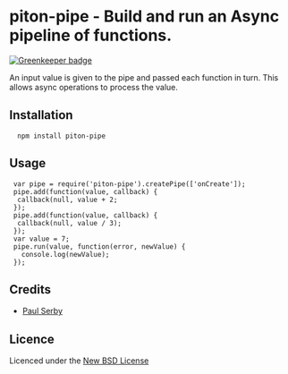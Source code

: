 # piton-pipe - Build and run an Async pipeline of functions.

[![Greenkeeper badge](https://badges.greenkeeper.io/serby/piton-pipe.svg)](https://greenkeeper.io/)

An input value is given to the pipe and passed each function in turn.
This allows async operations to process the value.

## Installation

      npm install piton-pipe

## Usage

     var pipe = require('piton-pipe').createPipe(['onCreate']);
     pipe.add(function(value, callback) {
      callback(null, value + 2;
     });
     pipe.add(function(value, callback) {
      callback(null, value / 3);
     });
     var value = 7;
     pipe.run(value, function(error, newValue) {
       console.log(newValue);
     });

## Credits
* [Paul Serby](https://github.com/serby/)

## Licence
Licenced under the [New BSD License](http://opensource.org/licenses/bsd-license.php)
